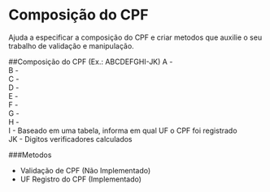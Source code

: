 # Composição do CPF
Ajuda a especificar a composição do CPF e criar metodos que auxilie o seu trabalho de validação e manipulação.

##Composição do CPF (Ex.: ABCDEFGHI-JK)
A - <br>
B - <br>
C - <br>
D - <br>
E - <br>
F - <br>
G - <br>
H - <br>
I - Baseado em uma tabela, informa em qual UF o CPF foi registrado<br>
JK - Digitos verificadores calculados<br>


###Metodos
- Validação de CPF (Não Implementado)
- UF Registro do CPF (Implementado)
